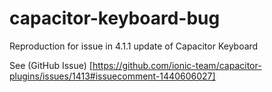 # capacitor-keyboard-bug

Reproduction for issue in 4.1.1 update of Capacitor Keyboard

See (GitHub Issue) [https://github.com/ionic-team/capacitor-plugins/issues/1413#issuecomment-1440606027]
